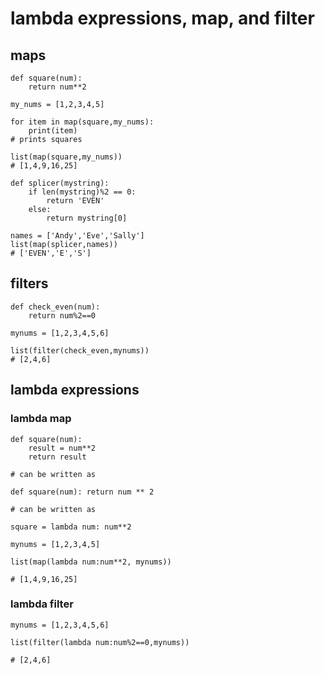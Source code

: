 # lambda expressions, map, and filter

## maps

```
def square(num):
	return num**2

my_nums = [1,2,3,4,5]

for item in map(square,my_nums):
	print(item)
# prints squares

list(map(square,my_nums))
# [1,4,9,16,25]
```

```
def splicer(mystring):
	if len(mystring)%2 == 0:
		return 'EVEN'
	else:
		return mystring[0]

names = ['Andy','Eve','Sally']
list(map(splicer,names))
# ['EVEN','E','S']
```

## filters

```
def check_even(num):
	return num%2==0

mynums = [1,2,3,4,5,6]

list(filter(check_even,mynums))
# [2,4,6]
```

## lambda expressions

### lambda map

```
def square(num):
	result = num**2
	return result

# can be written as

def square(num): return num ** 2

# can be written as

square = lambda num: num**2

mynums = [1,2,3,4,5]

list(map(lambda num:num**2, mynums))

# [1,4,9,16,25]
```

### lambda filter

```
mynums = [1,2,3,4,5,6]

list(filter(lambda num:num%2==0,mynums))

# [2,4,6]
```